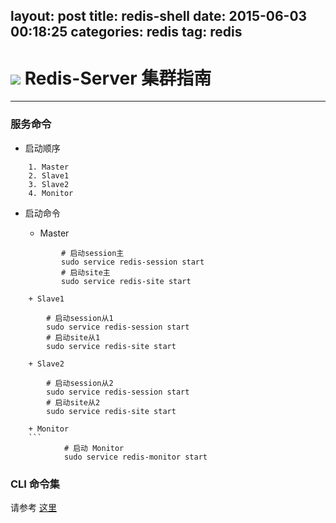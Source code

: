 layout: post
title: redis-shell
date: 2015-06-03 00:18:25
categories: redis
tag: redis
---

![](http://redis.io/images/redis-small.png) Redis-Server 集群指南
================================================================


---------------------------


### 服务命令

* 启动顺序
```
	1. Master
	2. Slave1
	3. Slave2
	4. Monitor
```
* 启动命令

	+ Master
	```
			# 启动session主
			sudo service redis-session start
			# 启动site主
			sudo service redis-site start
```
	+ Slave1
```
			# 启动session从1
			sudo service redis-session start
			# 启动site从1
			sudo service redis-site start
```
	+ Slave2
```
			# 启动session从2
			sudo service redis-session start
			# 启动site从2
			sudo service redis-site start
```
	+ Monitor
	```
			# 启动 Monitor
			sudo service redis-monitor start
```

### CLI 命令集

请参考 [这里](http://redis.readthedocs.org/en/latest/)

